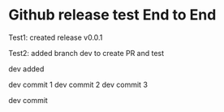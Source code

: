 # Github release test End to End

Test1:
created release v0.0.1 

Test2:
added branch dev to create PR and test

dev added

dev commit 1
dev commit 2
dev commit 3

dev commit